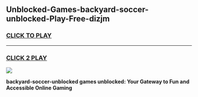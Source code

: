 
## Unblocked-Games-backyard-soccer-unblocked-Play-Free-dizjm
<h3>
<a href="https://premium76.site?title=backyard-soccer-unblocked&ref=12A">CLICK TO PLAY</a></h3>
<hr>

<h3>
<a href="https://premium76.site?title=backyard-soccer-unblocked&ref=12A">CLICK 2 PLAY</a>
  
</h3>

<a href="https://premium76.site?title=backyard-soccer-unblocked&ref=12A"><img src="https://clearcache.store/games.png"></a>


**backyard-soccer-unblocked games unblocked: Your Gateway to Fun and Accessible Online Gaming**

